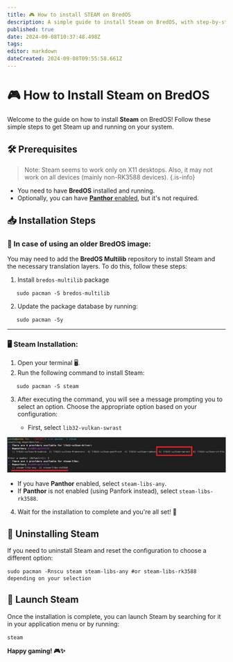 ```yaml
---
title: 🎮 How to install STEAM on BredOS
description: A simple guide to install Steam on BredOS, with step-by-step instructions for both Panthor-enabled and non-Panthor configurations.
published: true
date: 2024-09-08T10:37:48.498Z
tags: 
editor: markdown
dateCreated: 2024-09-08T09:55:58.661Z
---
```


# 🎮 How to Install Steam on BredOS

Welcome to the guide on how to install **Steam** on BredOS! Follow these simple steps to get Steam up and running on your system.

## 🛠️ Prerequisites
> Note: Steam seems to work only on X11 desktops. Also, it may not work on all devices (mainly non-RK3588 devices).
{.is-info}

- You need to have **BredOS** installed and running.
- Optionally, you can have [**Panthor** enabled](/en/how-to/how-to-setup-panthor), but it's not required.

## 📥 Installation Steps

### 🔄 In case of using an older BredOS image:

You may need to add the **BredOS Multilib** repository to install Steam and the necessary translation layers. To do this, follow these steps:

1. Install `bredos-multilib` package
```
   sudo pacman -S bredos-multilib
```

2. Update the package database by running:

```
   sudo pacman -Sy
```

---

### 🖥️ Steam Installation:

1. Open your terminal 🖥️.
2. Run the following command to install Steam:

```
   sudo pacman -S steam
```

3. After executing the command, you will see a message prompting you to select an option. Choose the appropriate option based on your configuration:

	- First, select `lib32-vulkan-swrast`

![steam_libs_selection.png](/steam_libs_selection.png)

   - If you have **Panthor** enabled, select `steam-libs-any`.
   - If **Panthor** is not enabled (using Panfork instead), select `steam-libs-rk3588`.

4. Wait for the installation to complete and you're all set! 🎉

## 🔄 Uninstalling Steam

If you need to uninstall Steam and reset the configuration to choose a different option:

```
sudo pacman -Rnscu steam steam-libs-any #or steam-libs-rk3588 depending on your selection
```

## 🚀 Launch Steam

Once the installation is complete, you can launch Steam by searching for it in your application menu or by running:

```
steam
```

**Happy gaming! 🎮✨**
